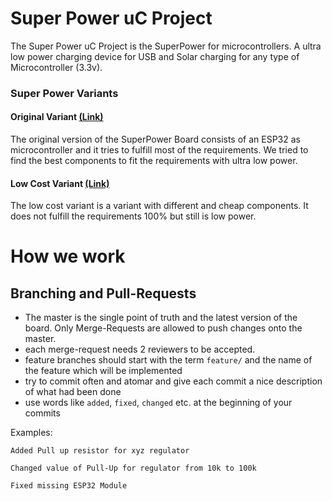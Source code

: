 # Super Power uC Project
The Super Power uC Project is the SuperPower for microcontrollers. A ultra low power charging device for
USB and Solar charging for any type of Microcontroller (3.3v). 

### Super Power Variants
#### Original Variant [(Link)](https://github.com/Informaticore/SuperPower/tree/SuperPower-uC/original)
The original version of the SuperPower Board consists of an ESP32 as microcontroller and it tries to fulfill most of the requirements.
We tried to find the best components to fit the requirements with ultra low power. 
#### Low Cost Variant [(Link)](https://github.com/Informaticore/SuperPower/tree/SuperPower-uC/lowcost)
The low cost variant is a variant with different and cheap components. It does not fulfill the requirements 100% but still is low power.

# How we work


## Branching and Pull-Requests
* The master is the single point of truth and the latest version of the board. Only Merge-Requests are allowed to push changes onto the master.
* each merge-request needs 2 reviewers to be accepted.
* feature branches should start with the term `feature/` and the name of the feature which will be implemented
* try to commit often and atomar and give each commit a nice description of what had been done
* use words like `added`, `fixed`, `changed` etc. at the beginning of your commits

Examples:

`Added Pull up resistor for xyz regulator`

`Changed value of Pull-Up for regulator from 10k to 100k`

`Fixed missing ESP32 Module`

